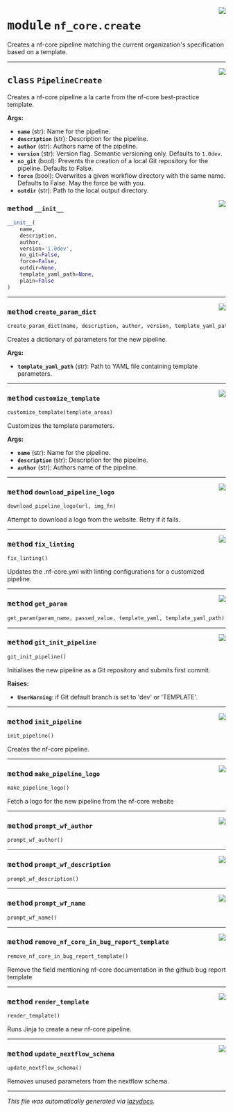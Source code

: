 <!-- markdownlint-disable -->

<a href="../../../../../../tools/nf_core/create.py#L0"><img align="right" style="float:right;" src="https://img.shields.io/badge/-source-cccccc?style=flat-square"></a>

# <kbd>module</kbd> `nf_core.create`

Creates a nf-core pipeline matching the current organization's specification based on a template.

---

<a href="../../../../../../tools/nf_core/create.py#L30"><img align="right" style="float:right;" src="https://img.shields.io/badge/-source-cccccc?style=flat-square"></a>

## <kbd>class</kbd> `PipelineCreate`

Creates a nf-core pipeline a la carte from the nf-core best-practice template.

**Args:**

- <b>`name`</b> (str): Name for the pipeline.
- <b>`description`</b> (str): Description for the pipeline.
- <b>`author`</b> (str): Authors name of the pipeline.
- <b>`version`</b> (str): Version flag. Semantic versioning only. Defaults to `1.0dev`.
- <b>`no_git`</b> (bool): Prevents the creation of a local Git repository for the pipeline. Defaults to False.
- <b>`force`</b> (bool): Overwrites a given workflow directory with the same name. Defaults to False. May the force be with you.
- <b>`outdir`</b> (str): Path to the local output directory.

<a href="../../../../../../tools/nf_core/create.py#L44"><img align="right" style="float:right;" src="https://img.shields.io/badge/-source-cccccc?style=flat-square"></a>

### <kbd>method</kbd> `__init__`

```python
__init__(
    name,
    description,
    author,
    version='1.0dev',
    no_git=False,
    force=False,
    outdir=None,
    template_yaml_path=None,
    plain=False
)
```

---

<a href="../../../../../../tools/nf_core/create.py#L89"><img align="right" style="float:right;" src="https://img.shields.io/badge/-source-cccccc?style=flat-square"></a>

### <kbd>method</kbd> `create_param_dict`

```python
create_param_dict(name, description, author, version, template_yaml_path, plain)
```

Creates a dictionary of parameters for the new pipeline.

**Args:**

- <b>`template_yaml_path`</b> (str): Path to YAML file containing template parameters.

---

<a href="../../../../../../tools/nf_core/create.py#L167"><img align="right" style="float:right;" src="https://img.shields.io/badge/-source-cccccc?style=flat-square"></a>

### <kbd>method</kbd> `customize_template`

```python
customize_template(template_areas)
```

Customizes the template parameters.

**Args:**

- <b>`name`</b> (str): Name for the pipeline.
- <b>`description`</b> (str): Description for the pipeline.
- <b>`author`</b> (str): Authors name of the pipeline.

---

<a href="../../../../../../tools/nf_core/create.py#L478"><img align="right" style="float:right;" src="https://img.shields.io/badge/-source-cccccc?style=flat-square"></a>

### <kbd>method</kbd> `download_pipeline_logo`

```python
download_pipeline_logo(url, img_fn)
```

Attempt to download a logo from the website. Retry if it fails.

---

<a href="../../../../../../tools/nf_core/create.py#L385"><img align="right" style="float:right;" src="https://img.shields.io/badge/-source-cccccc?style=flat-square"></a>

### <kbd>method</kbd> `fix_linting`

```python
fix_linting()
```

Updates the .nf-core.yml with linting configurations for a customized pipeline.

---

<a href="../../../../../../tools/nf_core/create.py#L190"><img align="right" style="float:right;" src="https://img.shields.io/badge/-source-cccccc?style=flat-square"></a>

### <kbd>method</kbd> `get_param`

```python
get_param(param_name, passed_value, template_yaml, template_yaml_path)
```

---

<a href="../../../../../../tools/nf_core/create.py#L519"><img align="right" style="float:right;" src="https://img.shields.io/badge/-source-cccccc?style=flat-square"></a>

### <kbd>method</kbd> `git_init_pipeline`

```python
git_init_pipeline()
```

Initialises the new pipeline as a Git repository and submits first commit.

**Raises:**

- <b>`UserWarning`</b>: if Git default branch is set to 'dev' or 'TEMPLATE'.

---

<a href="../../../../../../tools/nf_core/create.py#L216"><img align="right" style="float:right;" src="https://img.shields.io/badge/-source-cccccc?style=flat-square"></a>

### <kbd>method</kbd> `init_pipeline`

```python
init_pipeline()
```

Creates the nf-core pipeline.

---

<a href="../../../../../../tools/nf_core/create.py#L465"><img align="right" style="float:right;" src="https://img.shields.io/badge/-source-cccccc?style=flat-square"></a>

### <kbd>method</kbd> `make_pipeline_logo`

```python
make_pipeline_logo()
```

Fetch a logo for the new pipeline from the nf-core website

---

<a href="../../../../../../tools/nf_core/create.py#L212"><img align="right" style="float:right;" src="https://img.shields.io/badge/-source-cccccc?style=flat-square"></a>

### <kbd>method</kbd> `prompt_wf_author`

```python
prompt_wf_author()
```

---

<a href="../../../../../../tools/nf_core/create.py#L208"><img align="right" style="float:right;" src="https://img.shields.io/badge/-source-cccccc?style=flat-square"></a>

### <kbd>method</kbd> `prompt_wf_description`

```python
prompt_wf_description()
```

---

<a href="../../../../../../tools/nf_core/create.py#L199"><img align="right" style="float:right;" src="https://img.shields.io/badge/-source-cccccc?style=flat-square"></a>

### <kbd>method</kbd> `prompt_wf_name`

```python
prompt_wf_name()
```

---

<a href="../../../../../../tools/nf_core/create.py#L357"><img align="right" style="float:right;" src="https://img.shields.io/badge/-source-cccccc?style=flat-square"></a>

### <kbd>method</kbd> `remove_nf_core_in_bug_report_template`

```python
remove_nf_core_in_bug_report_template()
```

Remove the field mentioning nf-core documentation in the github bug report template

---

<a href="../../../../../../tools/nf_core/create.py#L234"><img align="right" style="float:right;" src="https://img.shields.io/badge/-source-cccccc?style=flat-square"></a>

### <kbd>method</kbd> `render_template`

```python
render_template()
```

Runs Jinja to create a new nf-core pipeline.

---

<a href="../../../../../../tools/nf_core/create.py#L334"><img align="right" style="float:right;" src="https://img.shields.io/badge/-source-cccccc?style=flat-square"></a>

### <kbd>method</kbd> `update_nextflow_schema`

```python
update_nextflow_schema()
```

Removes unused parameters from the nextflow schema.

---

_This file was automatically generated via [lazydocs](https://github.com/ml-tooling/lazydocs)._
